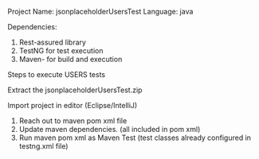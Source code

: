 Project Name: jsonplaceholderUsersTest
Language: java

Dependencies:
1. Rest-assured library
2. TestNG for test execution
3. Maven- for build and execution

Steps to execute USERS tests

Extract the jsonplaceholderUsersTest.zip

Import project in editor (Eclipse/IntelliJ)
1) Reach out to maven pom xml file
2) Update maven dependencies. (all included in pom xml) 
3) Run maven pom xml as Maven Test (test classes already configured in testng.xml file)
